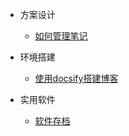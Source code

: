 
*  方案设计
	*  [如何管理笔记](docs/方案设计/如何管理笔记)

*  环境搭建
	* [使用docsify搭建博客](docs/环境搭建/使用docsify搭建博客)

*  实用软件
	* [软件存档](docs/实用软件/软件存档)

